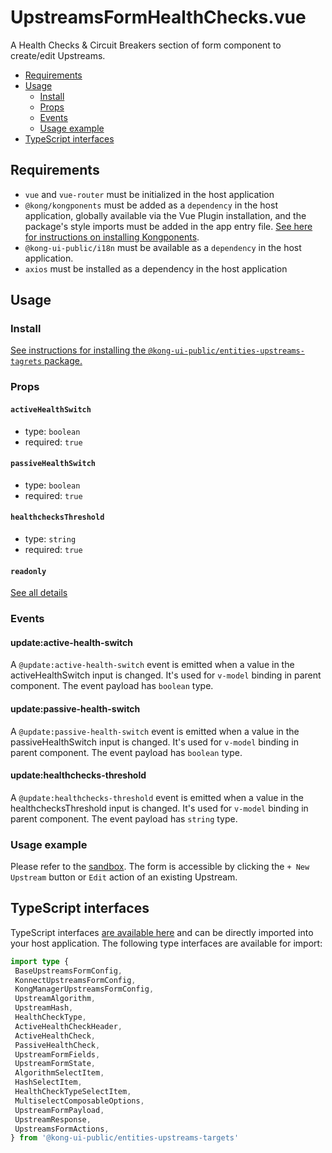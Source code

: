 # UpstreamsFormHealthChecks.vue

A Health Checks & Circuit Breakers section of form component to create/edit Upstreams.

- [Requirements](#requirements)
- [Usage](#usage)
    - [Install](#install)
    - [Props](#props)
    - [Events](#events)
    - [Usage example](#usage-example)
- [TypeScript interfaces](#typescript-interfaces)

## Requirements

- `vue` and `vue-router` must be initialized in the host application
- `@kong/kongponents` must be added as a `dependency` in the host application, globally available via the Vue Plugin installation, and the package's style imports must be added in the app entry file. [See here for instructions on installing Kongponents](https://kongponents.konghq.com/#globally-install-all-kongponents).
- `@kong-ui-public/i18n` must be available as a `dependency` in the host application.
- `axios` must be installed as a dependency in the host application

## Usage

### Install

[See instructions for installing the `@kong-ui-public/entities-upstreams-tagrets` package.](../README.md#install)

### Props

#### `activeHealthSwitch`
- type: `boolean`
- required: `true`

#### `passiveHealthSwitch`
- type: `boolean`
- required: `true`

#### `healthchecksThreshold`
- type: `string`
- required: `true`

#### `readonly`
[See all details](./upstreams-form-general-info.md#readonly)

### Events

#### update:active-health-switch
A `@update:active-health-switch` event is emitted when a value in the activeHealthSwitch input is changed. It's used for `v-model` binding in parent component. The event payload has `boolean` type.

#### update:passive-health-switch
A `@update:passive-health-switch` event is emitted when a value in the passiveHealthSwitch input is changed. It's used for `v-model` binding in parent component. The event payload has `boolean` type.

#### update:healthchecks-threshold
A `@update:healthchecks-threshold` event is emitted when a value in the healthchecksThreshold input is changed. It's used for `v-model` binding in parent component. The event payload has `string` type.

### Usage example

Please refer to the [sandbox](../sandbox/pages/UpstreamFormPage.vue). The form is accessible by clicking the `+ New Upstream` button or `Edit` action of an existing Upstream.

## TypeScript interfaces

TypeScript interfaces [are available here](https://github.com/Kong/public-ui-components/blob/main/packages/entities/entities-upstreams-targets/src/types/upstreams-form.ts) and can be directly imported into your host application. The following type interfaces are available for import:
```ts
import type {
 BaseUpstreamsFormConfig,
 KonnectUpstreamsFormConfig,
 KongManagerUpstreamsFormConfig,
 UpstreamAlgorithm,
 UpstreamHash,
 HealthCheckType,
 ActiveHealthCheckHeader,
 ActiveHealthCheck,
 PassiveHealthCheck,
 UpstreamFormFields,
 UpstreamFormState,
 AlgorithmSelectItem,
 HashSelectItem,
 HealthCheckTypeSelectItem,
 MultiselectComposableOptions,
 UpstreamFormPayload,
 UpstreamResponse,
 UpstreamsFormActions,
} from '@kong-ui-public/entities-upstreams-targets'
```